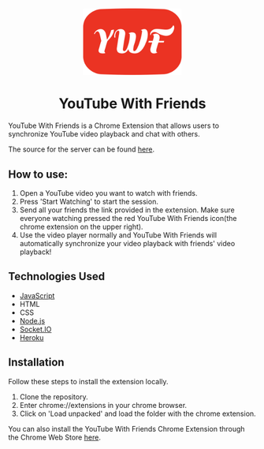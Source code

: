 <h1 align="center">
  <a name="logo" href="https://chrome.google.com/webstore/detail/youtube-with-friends/boifjkmdjemnjadceofnlcnnfmjfjcoj"><img src="./images/YWFlogo.png" alt="YouTube With Friends" width="200"></a>
  <br>
  <br>
  YouTube With Friends
</h1>

YouTube With Friends is a Chrome Extension that allows users to synchronize YouTube video playback and chat with others.

The source for the server can be found [here](https://github.com/testeven152/YouTubeWithFriendsServer).

## How to use:

1. Open a YouTube video you want to watch with friends.
2. Press 'Start Watching' to start the session.
3. Send all your friends the link provided in the extension. Make sure everyone watching pressed the red YouTube With Friends icon(the chrome extension on the upper right).
4. Use the video player normally and YouTube With Friends will automatically synchronize your video playback with friends' video playback!

## Technologies Used

- [JavaScript](https://www.javascript.com/)
- HTML
- CSS
- [Node.js](https://nodejs.org/en/)
- [Socket.IO](https://socket.io/)
- [Heroku](https://www.heroku.com/)

## Installation

Follow these steps to install the extension locally.

1. Clone the repository.
2. Enter chrome://extensions in your chrome browser.
3. Click on 'Load unpacked' and load the folder with the chrome extension.

You can also install the YouTube With Friends Chrome Extension through the Chrome Web Store [here](https://chrome.google.com/webstore/detail/youtube-with-friends/boifjkmdjemnjadceofnlcnnfmjfjcoj).